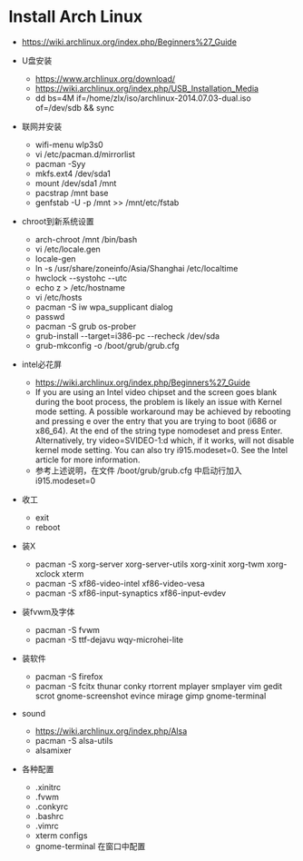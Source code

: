 Install Arch Linux
==================

* https://wiki.archlinux.org/index.php/Beginners%27_Guide

* U盘安装
  - https://www.archlinux.org/download/
  - https://wiki.archlinux.org/index.php/USB_Installation_Media
  - dd bs=4M if=/home/zlx/iso/archlinux-2014.07.03-dual.iso of=/dev/sdb && sync


* 联网并安装
  - wifi-menu wlp3s0
  - vi /etc/pacman.d/mirrorlist
  - pacman -Syy
  - mkfs.ext4 /dev/sda1
  - mount /dev/sda1 /mnt
  - pacstrap /mnt base
  - genfstab -U -p /mnt >> /mnt/etc/fstab

* chroot到新系统设置
  - arch-chroot /mnt /bin/bash
  - vi /etc/locale.gen
  - locale-gen
  - ln -s /usr/share/zoneinfo/Asia/Shanghai /etc/localtime
  - hwclock --systohc --utc
  - echo z > /etc/hostname
  - vi /etc/hosts
  - pacman -S iw wpa_supplicant dialog
  - passwd
  - pacman -S grub os-prober
  - grub-install --target=i386-pc --recheck /dev/sda
  - grub-mkconfig -o /boot/grub/grub.cfg

* intel必花屏
  - https://wiki.archlinux.org/index.php/Beginners%27_Guide
  - If you are using an Intel video chipset and the screen goes blank during the boot process, the problem is likely an issue with Kernel mode setting. A possible workaround may be achieved by rebooting and pressing e over the entry that you are trying to boot (i686 or x86_64). At the end of the string type nomodeset and press Enter. Alternatively, try video=SVIDEO-1:d which, if it works, will not disable kernel mode setting. You can also try i915.modeset=0. See the Intel article for more information. 
  - 参考上述说明，在文件 /boot/grub/grub.cfg 中启动行加入 i915.modeset=0

* 收工
  - exit
  - reboot


* 装X
  - pacman -S xorg-server xorg-server-utils xorg-xinit xorg-twm xorg-xclock xterm
  - pacman -S xf86-video-intel xf86-video-vesa
  - pacman -S xf86-input-synaptics xf86-input-evdev

* 装fvwm及字体
  - pacman -S fvwm
  - pacman -S ttf-dejavu wqy-microhei-lite

* 装软件
  - pacman -S firefox
  - pacman -S fcitx thunar conky rtorrent mplayer smplayer vim gedit scrot gnome-screenshot evince mirage gimp gnome-terminal

* sound
  - https://wiki.archlinux.org/index.php/Alsa
  - pacman -S alsa-utils
  - alsamixer

* 各种配置
  - .xinitrc
  - .fvwm
  - .conkyrc
  - .bashrc
  - .vimrc
  - xterm configs
  - gnome-terminal 在窗口中配置
